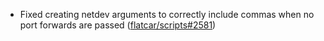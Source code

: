 - Fixed creating netdev arguments to correctly include commas when no port forwards are passed ([flatcar/scripts#2581](https://github.com/flatcar/scripts/pull/2581))

